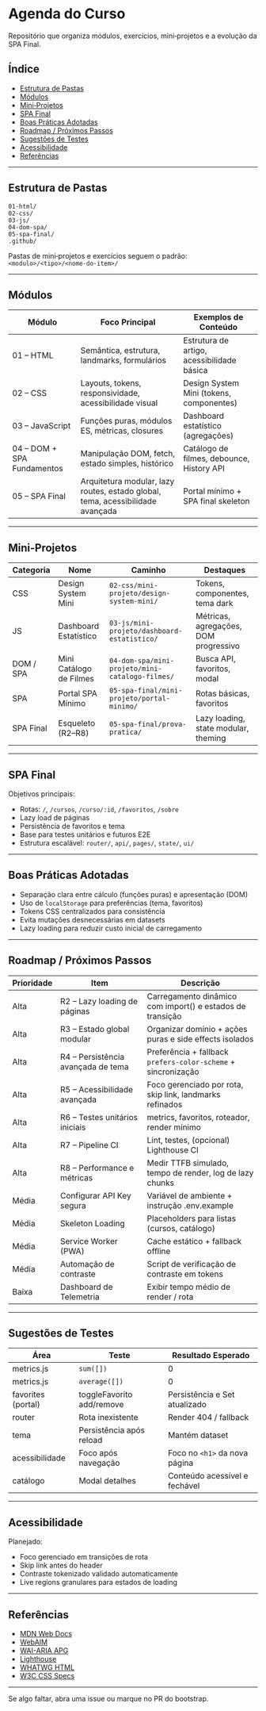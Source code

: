 # Agenda do Curso

Repositório que organiza módulos, exercícios, mini‑projetos e a evolução da SPA Final.

## Índice
- [Estrutura de Pastas](#estrutura-de-pastas)
- [Módulos](#módulos)
- [Mini‑Projetos](#mini-projetos)
- [SPA Final](#spa-final)
- [Boas Práticas Adotadas](#boas-práticas-adotadas)
- [Roadmap / Próximos Passos](#roadmap--próximos-passos)
- [Sugestões de Testes](#sugestões-de-testes)
- [Acessibilidade](#acessibilidade)
- [Referências](#referências)

---

## Estrutura de Pastas

```
01-html/
02-css/
03-js/
04-dom-spa/
05-spa-final/
.github/
```

Pastas de mini‑projetos e exercícios seguem o padrão:
`<modulo>/<tipo>/<nome-do-item>/`

---

## Módulos

| Módulo | Foco Principal | Exemplos de Conteúdo |
|--------|----------------|----------------------|
| 01 – HTML | Semântica, estrutura, landmarks, formulários | Estrutura de artigo, acessibilidade básica |
| 02 – CSS | Layouts, tokens, responsividade, acessibilidade visual | Design System Mini (tokens, componentes) |
| 03 – JavaScript | Funções puras, módulos ES, métricas, closures | Dashboard estatístico (agregações) |
| 04 – DOM + SPA Fundamentos | Manipulação DOM, fetch, estado simples, histórico | Catálogo de filmes, debounce, History API |
| 05 – SPA Final | Arquitetura modular, lazy routes, estado global, tema, acessibilidade avançada | Portal mínimo + SPA final skeleton |

---

## Mini‑Projetos

| Categoria | Nome | Caminho | Destaques |
|-----------|------|---------|-----------|
| CSS | Design System Mini | `02-css/mini-projeto/design-system-mini/` | Tokens, componentes, tema dark |
| JS | Dashboard Estatístico | `03-js/mini-projeto/dashboard-estatistico/` | Métricas, agregações, DOM progressivo |
| DOM / SPA | Mini Catálogo de Filmes | `04-dom-spa/mini-projeto/mini-catalogo-filmes/` | Busca API, favoritos, modal |
| SPA | Portal SPA Mínimo | `05-spa-final/mini-projeto/portal-minimo/` | Rotas básicas, favoritos |
| SPA Final | Esqueleto (R2–R8) | `05-spa-final/prova-pratica/` | Lazy loading, state modular, theming |

---

## SPA Final

Objetivos principais:
- Rotas: `/`, `/cursos`, `/curso/:id`, `/favoritos`, `/sobre`
- Lazy load de páginas
- Persistência de favoritos e tema
- Base para testes unitários e futuros E2E
- Estrutura escalável: `router/`, `api/`, `pages/`, `state/`, `ui/`

---

## Boas Práticas Adotadas

- Separação clara entre cálculo (funções puras) e apresentação (DOM)
- Uso de `localStorage` para preferências (tema, favoritos)
- Tokens CSS centralizados para consistência
- Evita mutações desnecessárias em datasets
- Lazy loading para reduzir custo inicial de carregamento

---

## Roadmap / Próximos Passos

| Prioridade | Item | Descrição |
|------------|------|-----------|
| Alta | R2 – Lazy loading de páginas | Carregamento dinâmico com import() e estados de transição |
| Alta | R3 – Estado global modular | Organizar domínio + ações puras e side effects isolados |
| Alta | R4 – Persistência avançada de tema | Preferência + fallback `prefers-color-scheme` + sincronização |
| Alta | R5 – Acessibilidade avançada | Foco gerenciado por rota, skip link, landmarks refinados |
| Alta | R6 – Testes unitários iniciais | metrics, favoritos, roteador, render mínimo |
| Alta | R7 – Pipeline CI | Lint, testes, (opcional) Lighthouse CI |
| Alta | R8 – Performance e métricas | Medir TTFB simulado, tempo de render, log de lazy chunks |
| Média | Configurar API Key segura | Variável de ambiente + instrução .env.example |
| Média | Skeleton Loading | Placeholders para listas (cursos, catálogo) |
| Média | Service Worker (PWA) | Cache estático + fallback offline |
| Média | Automação de contraste | Script de verificação de contraste em tokens |
| Baixa | Dashboard de Telemetria | Exibir tempo médio de render / rota |

---

## Sugestões de Testes

| Área | Teste | Resultado Esperado |
|------|-------|--------------------|
| metrics.js | `sum([])` | 0 |
| metrics.js | `average([])` | 0 |
| favorites (portal) | toggleFavorito add/remove | Persistência e Set atualizado |
| router | Rota inexistente | Render 404 / fallback |
| tema | Persistência após reload | Mantém dataset |
| acessibilidade | Foco após navegação | Foco no `<h1>` da nova página |
| catálogo | Modal detalhes | Conteúdo acessível e fechável |

---

## Acessibilidade

Planejado:
- Foco gerenciado em transições de rota
- Skip link antes do header
- Contraste tokenizado validado automaticamente
- Live regions granulares para estados de loading

---

## Referências

- [MDN Web Docs](https://developer.mozilla.org/)
- [WebAIM](https://webaim.org/)
- [WAI-ARIA APG](https://www.w3.org/WAI/ARIA/apg/)
- [Lighthouse](https://developers.google.com/web/tools/lighthouse)
- [WHATWG HTML](https://html.spec.whatwg.org/)
- [W3C CSS Specs](https://www.w3.org/TR/CSS/)

---

Se algo faltar, abra uma issue ou marque no PR do bootstrap.
